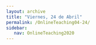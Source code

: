 ```yaml
---
layout: archive
title: "Viernes, 24 de Abril"
permalink: /OnlineTeaching04-24/
sidebar:
   nav: OnlineTeaching2020
---
```

<!---
> **ANUNCIOS:**  
>

> **PLAN PARA HOY:**
>

> **Tarea:**
>
